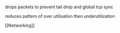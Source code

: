 drops packets to prevent tail drop and global tcp sync

reduces pattern of over utilisation then underutilization 

[[Networking]]
